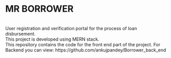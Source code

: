 # MR BORROWER
<br/>
User registration and verification portal for the process of loan disbursement.
<br/>
This project is developed using MERN stack.
<br/>
This repository contains the code for the front end part of the project. For Backend you can view: https://github.com/ankujpandey/Borrower_back_end
